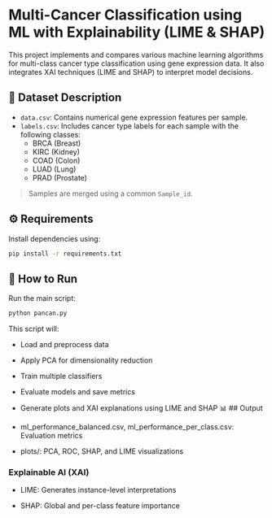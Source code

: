 # Multi-Cancer Classification using ML with Explainability (LIME & SHAP)

This project implements and compares various machine learning algorithms for multi-class cancer type classification using gene expression data. It also integrates XAI techniques (LIME and SHAP) to interpret model decisions.

## 🧬 Dataset Description

- `data.csv`: Contains numerical gene expression features per sample.
- `labels.csv`: Includes cancer type labels for each sample with the following classes:
  - BRCA (Breast)
  - KIRC (Kidney)
  - COAD (Colon)
  - LUAD (Lung)
  - PRAD (Prostate)

> Samples are merged using a common `Sample_id`.

## ⚙️ Requirements

Install dependencies using:

```bash
pip install -r requirements.txt
```
## 🚀 How to Run
Run the main script:
```bash
python pancan.py
```
This script will:

- Load and preprocess data

- Apply PCA for dimensionality reduction

- Train multiple classifiers

- Evaluate models and save metrics

- Generate plots and XAI explanations using LIME and SHAP
📊 ## Output
- ml_performance_balanced.csv, ml_performance_per_class.csv: Evaluation metrics

- plots/: PCA, ROC, SHAP, and LIME visualizations
 ### Explainable AI (XAI)
- LIME: Generates instance-level interpretations

- SHAP: Global and per-class feature importance

